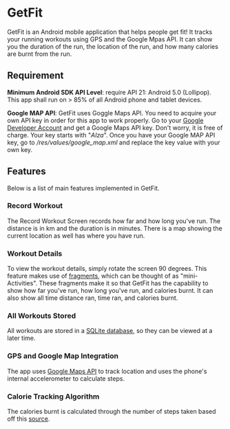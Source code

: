 # GetFit

GetFit is an Android mobile application that helps people get fit! It tracks your running workouts using GPS and the Google Mpas API. It can show you the duration of the run, the location of the run, and how many calories are burnt from the run.

## Requirement

**Minimum Android SDK API Level**: require API 21: Android 5.0 (Lollipop).  This app shall run on > 85% of all Android phone and tablet devices.

**Google MAP API**: GetFit uses Goggle Maps API.  You need to acquire your own API key in order for this app to work properly.  Go to your [Google Developer Account](https://developers.google.com/maps/documentation/android/start#get-key) and get a Google Maps API key.  Don't worry, it is free of charge.  Your key starts with "*AIza*".  Once you have your Google MAP API key, go to */res/values/google_map.xml* and replace the key value with your own key.  

## Features

Below is a list of main features implemented in GetFit.

### Record Workout
The Record Workout Screen records how far and how long you've run. The distance is in km and the duration is in minutes. There is a map showing the current location as well has where you have run.

### Workout Details
To view the workout details, simply rotate the screen 90 degrees. This feature makes use of [fragments](https://developer.android.com/guide/components/fragments), which can be thought of as "mini-Activities". These fragments make it so that GetFit has the capability to show how far you've run, how long you've run, and calories burnt. It can also show all time distance ran, time ran, and calories burnt.

### All Workouts Stored
All workouts are stored in a [SQLite database](https://developer.android.com/training/data-storage/sqlite), so they can be viewed at a later time. 

### GPS and Google Map Integration
The app uses [Google Maps API](https://developers.google.com/maps/documentation/android-sdk/start) to track location and uses the phone's internal accelerometer to calculate steps.

### Calorie Tracking Algorithm
The calories burnt is calculated through the number of steps taken based off this [source](https://www.verywellfit.com/pedometer-steps-to-calories-converter-3882595). 
